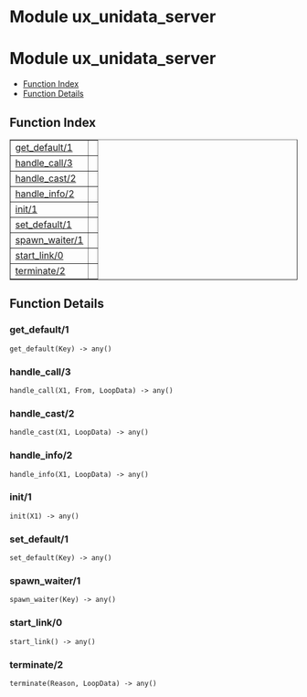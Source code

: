 Module ux_unidata_server
========================


<h1>Module ux_unidata_server</h1>

* [Function Index](#index)
* [Function Details](#functions)






<h2><a name="index">Function Index</a></h2>



<table width="100%" border="1" cellspacing="0" cellpadding="2" summary="function index"><tr><td valign="top"><a href="#get_default-1">get_default/1</a></td><td></td></tr><tr><td valign="top"><a href="#handle_call-3">handle_call/3</a></td><td></td></tr><tr><td valign="top"><a href="#handle_cast-2">handle_cast/2</a></td><td></td></tr><tr><td valign="top"><a href="#handle_info-2">handle_info/2</a></td><td></td></tr><tr><td valign="top"><a href="#init-1">init/1</a></td><td></td></tr><tr><td valign="top"><a href="#set_default-1">set_default/1</a></td><td></td></tr><tr><td valign="top"><a href="#spawn_waiter-1">spawn_waiter/1</a></td><td></td></tr><tr><td valign="top"><a href="#start_link-0">start_link/0</a></td><td></td></tr><tr><td valign="top"><a href="#terminate-2">terminate/2</a></td><td></td></tr></table>




<h2><a name="functions">Function Details</a></h2>


<a name="get_default-1"></a>

<h3>get_default/1</h3>





`get_default(Key) -> any()`

<a name="handle_call-3"></a>

<h3>handle_call/3</h3>





`handle_call(X1, From, LoopData) -> any()`

<a name="handle_cast-2"></a>

<h3>handle_cast/2</h3>





`handle_cast(X1, LoopData) -> any()`

<a name="handle_info-2"></a>

<h3>handle_info/2</h3>





`handle_info(X1, LoopData) -> any()`

<a name="init-1"></a>

<h3>init/1</h3>





`init(X1) -> any()`

<a name="set_default-1"></a>

<h3>set_default/1</h3>





`set_default(Key) -> any()`

<a name="spawn_waiter-1"></a>

<h3>spawn_waiter/1</h3>





`spawn_waiter(Key) -> any()`

<a name="start_link-0"></a>

<h3>start_link/0</h3>





`start_link() -> any()`

<a name="terminate-2"></a>

<h3>terminate/2</h3>





`terminate(Reason, LoopData) -> any()`

